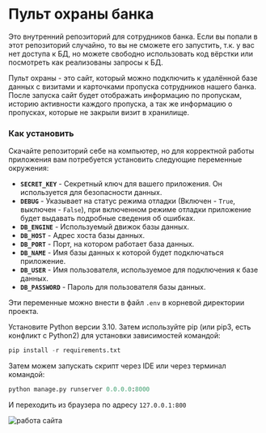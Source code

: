 # Пульт охраны банка

Это внутренний репозиторий для сотрудников банка. Если вы попали в этот репозиторий случайно, то вы не сможете его запустить, т.к. у вас нет доступа к БД, но можете свободно использовать код вёрстки или посмотреть как реализованы запросы к БД.

Пульт охраны - это сайт, который можно подключить к удалённой базе данных с визитами и карточками пропуска сотрудников нашего банка.
После запуска сайт будет отображать информацию по пропускам, историю активности каждого пропуска, а так же информацию о пропусках, которые не закрыли визит в хранилище.

### Как установить

Скачайте репозиторий себе на компьютер, но для корректной работы приложения вам потребуется установить следующие переменные окружения:

- **`SECRET_KEY`** - Секретный ключ для вашего приложения. Он используется для безопасности данных.
- **`DEBUG`** - Указывает на статус режима отладки (Включен - `True`, выключен - `False`), при включенном режиме отладки приложение будет выдавать подробные сведения об ошибках.
- **`DB_ENGINE`** - Используемый движок базы данных.
- **`DB_HOST`** - Адрес хоста базы данных.
- **`DB_PORT`** - Порт, на котором работает база данных.
- **`DB_NAME`** - Имя базы данных к которой будет подключаться приложение.
- **`DB_USER`** - Имя пользователя, используемое для подключения к базе данных.
- **`DB_PASSWORD`** - Пароль для пользователя базы данных.

Эти переменные можно внести в файл `.env` в корневой директории проекта.

Установите Python версии 3.10. Затем используйте pip (или pip3, есть конфликт с Python2) для установки зависимостей командой:
```python
pip install -r requirements.txt
```
Затем можем запускать скрипт через IDE или через терминал командой:
```python
python manage.py runserver 0.0.0.0:8000
```
И переходить из браузера по адресу `127.0.0.1:800`


![работа сайта](https://github.com/user-attachments/assets/a5eaa5e7-db69-482b-955b-40c953305997)
